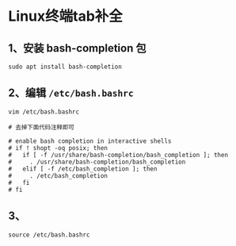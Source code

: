 # Linux终端tab补全

## 1、安装 bash-completion 包

``` shell
sudo apt install bash-completion
```

## 2、编辑 `/etc/bash.bashrc`

``` shell
vim /etc/bash.bashrc

# 去掉下面代码注释即可 

# enable bash completion in interactive shells
# if ! shopt -oq posix; then
#   if [ -f /usr/share/bash-completion/bash_completion ]; then
#     . /usr/share/bash-completion/bash_completion
#   elif [ -f /etc/bash_completion ]; then
#     . /etc/bash_completion
#   fi
# fi
```

## 3、

``` shell
source /etc/bash.bashrc
```